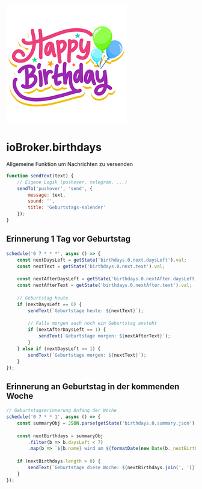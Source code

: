 ![Logo](../../admin/birthdays.png)

# ioBroker.birthdays

Allgemeine Funktion um Nachrichten zu versenden

```javascript
function sendText(text) {
    // Eigene Logik (pushover, telegram, ...)
    sendTo('pushover', 'send', {
        message: text,
        sound: '',
        title: 'Geburtstags-Kalender'
    });
}
```

## Erinnerung 1 Tag vor Geburtstag

```javascript
schedule('0 7 * * *', async () => {
    const nextDaysLeft = getState('birthdays.0.next.daysLeft').val;
    const nextText = getState('birthdays.0.next.text').val;

    const nextAfterDaysLeft = getState('birthdays.0.nextAfter.daysLeft').val;
    const nextAfterText = getState('birthdays.0.nextAfter.text').val;

    // Geburtstag heute
    if (nextDaysLeft == 0) {
        sendText(`Geburtstage heute: ${nextText}`);

        // Falls morgen auch noch ein Geburtstag ansteht
        if (nextAfterDaysLeft == 1) {
            sendText(`Geburtstage morgen: ${nextAfterText}`);
        }
    } else if (nextDaysLeft == 1) {
        sendText(`Geburtstage morgen: ${nextText}`);
    }
});
```

## Erinnerung an Geburtstag in der kommenden Woche

```javascript
// Geburtstagserinnerung Anfang der Woche
schedule('0 7 * * 1', async () => {
    const summaryObj = JSON.parse(getState('birthdays.0.summary.json').val);

    const nextBirthdays = summaryObj
        .filter(b => b.daysLeft < 7)
        .map(b => `${b.name} wird am ${formatDate(new Date(b._nextBirthday), 'WW')} ${b.age}`);

    if (nextBirthdays.length > 0) {
        sendText(`Geburtstage diese Woche: ${nextBirthdays.join(', ')}`);
    }
});
```
